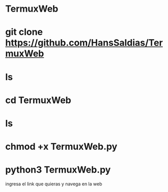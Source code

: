 # TermuxWeb

# git clone https://github.com/HansSaldias/TermuxWeb

# ls

# cd TermuxWeb

# ls

# chmod +x TermuxWeb.py

# python3 TermuxWeb.py

ingresa el link que quieras y navega en la web 

